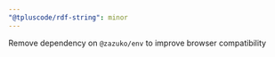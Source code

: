 ```yaml
---
"@tpluscode/rdf-string": minor
---
```


Remove dependency on `@zazuko/env` to improve browser compatibility
